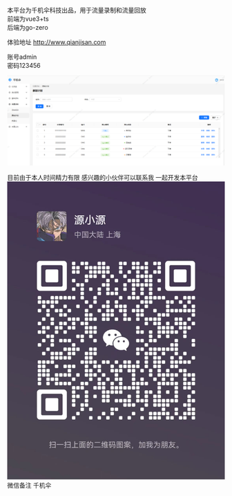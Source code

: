 本平台为千机伞科技出品，用于流量录制和流量回放</br>
前端为vue3+ts</br>
后端为go-zero

体验地址 http://www.qianjisan.com  </br>

账号admin </br>
密码123456

![img.png](front/docs/images/img1.png)

目前由于本人时间精力有限 感兴趣的小伙伴可以联系我 一起开发本平台</br>
![img.png](front/docs/images/weixin.png)</br>
微信备注 千机伞
